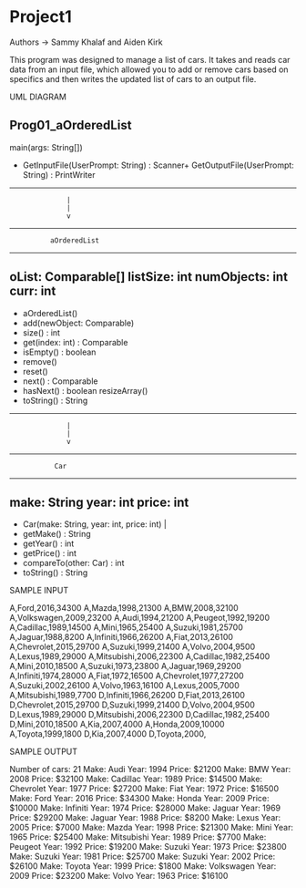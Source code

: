 # Project1

Authors -> Sammy Khalaf and Aiden Kirk

This program was designed to manage a list of cars. It takes and reads car data
from an input file, which allowed you to add or remove cars based on specifics and then writes the updated list of cars to an output file.  



UML DIAGRAM



Prog01_aOrderedList
-----
 
main(args: String[])
+ GetInputFile(UserPrompt: String) : Scanner+ GetOutputFile(UserPrompt: String) : PrintWriter
-------
                  |
                  |
                  v
----
              aOrderedList
-----
 
oList: Comparable[]
listSize: int
numObjects: int
curr: int
----------------------------------
 + aOrderedList()
 + add(newObject: Comparable)
 + size() : int
 + get(index: int) : Comparable
 + isEmpty() : boolean
 + remove()
 + reset()
 + next() : Comparable
 + hasNext() : boolean
resizeArray()
+ toString() : String
----------------------------------
                  |
                  |
                  v
----------------------------------
               Car
----------------------------------
 
make: String
year: int
price: int
----------------------------------
 + Car(make: String, year: int, price: int) |
 + getMake() : String
 + getYear() : int
 + getPrice() : int
 + compareTo(other: Car) : int
 + toString() : String

SAMPLE INPUT 

A,Ford,2016,34300
A,Mazda,1998,21300
A,BMW,2008,32100
A,Volkswagen,2009,23200
A,Audi,1994,21200
A,Peugeot,1992,19200
A,Cadillac,1989,14500
A,Mini,1965,25400
A,Suzuki,1981,25700
A,Jaguar,1988,8200
A,Infiniti,1966,26200
A,Fiat,2013,26100
A,Chevrolet,2015,29700
A,Suzuki,1999,21400
A,Volvo,2004,9500
A,Lexus,1989,29000
A,Mitsubishi,2006,22300
A,Cadillac,1982,25400
A,Mini,2010,18500
A,Suzuki,1973,23800
A,Jaguar,1969,29200
A,Infiniti,1974,28000
A,Fiat,1972,16500
A,Chevrolet,1977,27200
A,Suzuki,2002,26100
A,Volvo,1963,16100
A,Lexus,2005,7000
A,Mitsubishi,1989,7700
D,Infiniti,1966,26200
D,Fiat,2013,26100
D,Chevrolet,2015,29700
D,Suzuki,1999,21400
D,Volvo,2004,9500
D,Lexus,1989,29000
D,Mitsubishi,2006,22300
D,Cadillac,1982,25400
D,Mini,2010,18500
A,Kia,2007,4000
A,Honda,2009,10000
A,Toyota,1999,1800
D,Kia,2007,4000
D,Toyota,2000,

SAMPLE OUTPUT

Number of cars: 21
Make: Audi
Year: 1994
Price: $21200
Make: BMW
Year: 2008
Price: $32100
Make: Cadillac
Year: 1989
Price: $14500
Make: Chevrolet
Year: 1977
Price: $27200
Make: Fiat
Year: 1972
Price: $16500
Make: Ford
Year: 2016
Price: $34300
Make: Honda
Year: 2009
Price: $10000
Make: Infiniti
Year: 1974
Price: $28000
Make: Jaguar
Year: 1969
Price: $29200
Make: Jaguar
Year: 1988
Price: $8200
Make: Lexus
Year: 2005
Price: $7000
Make: Mazda
Year: 1998
Price: $21300
Make: Mini
Year: 1965
Price: $25400
Make: Mitsubishi
Year: 1989
Price: $7700
Make: Peugeot
Year: 1992
Price: $19200
Make: Suzuki
Year: 1973
Price: $23800
Make: Suzuki
Year: 1981
Price: $25700
Make: Suzuki
Year: 2002
Price: $26100
Make: Toyota
Year: 1999
Price: $1800
Make: Volkswagen
Year: 2009
Price: $23200
Make: Volvo
Year: 1963
Price: $16100

